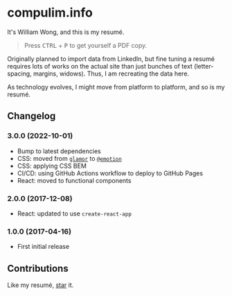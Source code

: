 # compulim.info

It's William Wong, and this is my resumé.

> Press <kbd>CTRL</kbd> + <kbd>P</kbd> to get yourself a PDF copy.

Originally planned to import data from LinkedIn, but fine tuning a resumé requires lots of works on the actual site than just bunches of text (letter-spacing, margins, widows). Thus, I am recreating the data here.

As technology evolves, I might move from platform to platform, and so is my resumé.

## Changelog

### 3.0.0 (2022-10-01)

* Bump to latest dependencies
* CSS: moved from [`glamor`](https://npmjs.com/package/glamor) to [`@emotion`](https://emotion.sh/)
* CSS: applying CSS BEM
* CI/CD: using GitHub Actions workflow to deploy to GitHub Pages
* React: moved to functional components

### 2.0.0 (2017-12-08)

* React: updated to use `create-react-app`

### 1.0.0 (2017-04-16)

* First initial release

## Contributions

Like my resumé, [star](stargazers) it.
